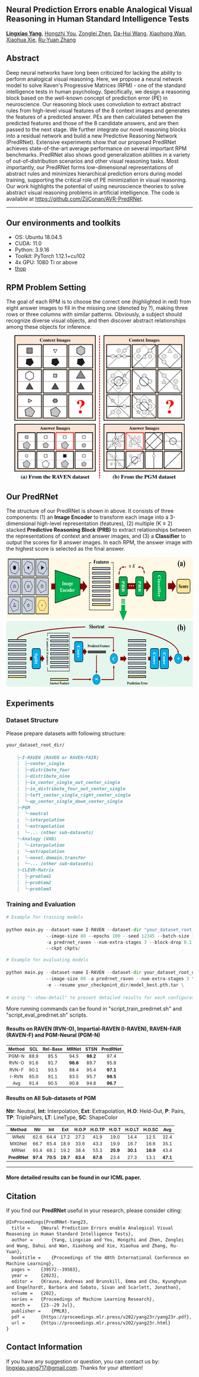 ## Neural Prediction Errors enable Analogical Visual Reasoning in Human Standard Intelligence Tests
[**Lingxiao Yang**](https://zjjconan.github.io/), [Hongzhi You](https://scholar.google.com.hk/citations?user=-YrT4k0AAAAJ&hl=en), [Zonglei Zhen](http://bnupsych.bnu.edu.cn/tabid/324/ArticleID/6360/frtid/307/Default.aspx), [Da-Hui Wang](https://sss.bnu.edu.cn/en/Faculty/Professor/940511f27b0546349ba1b6ed8573b20e.htm), [Xiaohong Wan](https://brain.bnu.edu.cn/English/Faculty/CurrentFaculty/Wzz/5570ea01d6274fd0b2aeafe0ed86910b.htm), [Xiaohua Xie](http://cse.sysu.edu.cn/content/2478), [Ru-Yuan Zhang](https://ruyuanzhang.github.io/)

Abstract
----------
Deep neural networks have long been criticized for lacking the ability to perform analogical visual reasoning. Here, we propose a neural network model to solve Raven's Progressive Matrices (RPM) - one of the standard intelligence tests in human psychology. Specifically, we design a reasoning block based on the well-known concept of prediction error (PE) in neuroscience. Our reasoning block uses convolution to extract abstract rules from high-level visual features of the 8 context images and generates the features of a predicted answer. PEs are then calculated between the predicted features and those of the 8 candidate answers, and are then passed to the next stage. We further integrate our novel reasoning blocks into a residual network and build a new Predictive Reasoning Network (PredRNet). Extensive experiments show that our proposed PredRNet achieves state-of-the-art average performance on several important RPM benchmarks. PredRNet also shows good generalization abilities in a variety of out-of-distribution scenarios and other visual reasoning tasks. Most importantly, our PredRNet forms low-dimensional representations of abstract rules and minimizes hierarchical prediction errors during model training, supporting the critical role of PE minimization in visual reasoning. Our work highlights the potential of using neuroscience theories to solve abstract visual reasoning problems in artificial intelligence. The code is available at https://github.com/ZjjConan/AVR-PredRNet.

--------------------------------------------------

Our environments and toolkits
-----------

- OS: Ubuntu 18.04.5
- CUDA: 11.0
- Python: 3.9.16
- Toolkit: PyTorch 1.12.1+cu102
- 4x GPU: 1080 Ti or above
- [thop](https://github.com/Lyken17/pytorch-OpCounter)


RPM Problem Setting
------

The goal of each RPM is to choose the correct one (highlighted in red) from eight answer images to fill in the missing one (denoted by ?), making three rows or three columns with similar patterns. Obviously, a subject should recognize diverse visual objects, and then discover abstract relationships among these objects for inference.

<p align="center">
<img src="figures/init_rpm.png" width=460 height=390>
</p>


Our PredRNet
------

The structure of our PredRNet is shown in above. It consists of three components: (1) an **Image Encoder** to transform each image into a 3-dimensional high-level representation (features), (2) multiple (K ≥ 2) stacked **Predictive Reasoning Block (PRB)** to extract relationships between the representations of context and answer images, and (3) a **Classifier** to output the scores for 8 answer images. In each RPM, the answer image with the highest score is selected as the final answer.

<p align="center">
<img src="figures/predrnet.png" width=720 height=350>
</p>



Experiments
----------

### Dataset Structure

Please prepare datasets with following structure:


```markdown
your_dataset_root_dir/

    ├─I-RAVEN (RAVEN or RAVEN-FAIR)
    │  ├─center_single
    │  ├─distribute_four
    │  ├─distribute_nine
    │  ├─in_center_single_out_center_single
    │  ├─in_distribute_four_out_center_single
    │  ├─left_center_single_right_center_single
    │  └─up_center_single_down_center_single
    ├─PGM
    │  └─neutral
    |  └─interpolation
    |  └─extrapolation
    |  └─... (other sub-datasets)
    └─Analogy (VAD)
    │  └─interpolation
    |  └─extrapolation
    |  └─novel.domain.transfer
    |  └─... (other sub-datasets)
    ├─CLEVR-Matrix
    │  ├─problem1
    │  ├─problem2
    │  └─problem3
```

### Training and Evaluation


```python
# Example for training models

python main.py --dataset-name I-RAVEN --dataset-dir "your_dataset_root_dir" --gpu 0,1,2,3 --fp16 \
               --image-size 80 --epochs 100 --seed 12345 --batch-size 128 --lr 0.001 --wd 1e-5 \
               -a predrnet_raven --num-extra-stages 3 --block-drop 0.1 --classifier-drop 0.1 \
               --ckpt ckpts/

```

```python
# Example for evaluating models

python main.py --dataset-name I-RAVEN --dataset-dir your_dataset_root_dir --gpu 0,1,2,3 \
               --image-size 80 -a predrnet_raven --num-extra-stages 3 \
               -e --resume your_checkpoint_dir/model_best.pth.tar \

# using "--show-detail" to present detailed results for each configuration on RAVENs
```

More running commands can be found in "script_train_predrnet.sh" and "script_eval_predrnet.sh" scripts.


#### Results on RAVEN (RVN-O), Impartial-RAVEN (I-RAVEN), RAVEN-FAIR (RAVEN-F) and PGM-Neural (PGM-N)

<small>

| Method | SCL  | Rel-Base | MRNet |STSN  | **PredRNet** |
|:---:   |:---: |:---:     |:---:  |:---: |:---:     |
| PGM-N  | 88.9 | 85.5     | 94.5  | **98.2** | 97.4     |
| RVN-O  | 91.6 | 91.7     | **96.6**  | 89.7 | 95.8     | 
| RVN-F  | 90.1 | 93.5     | 88.4  | 95.4 | **97.1**     |
| I-RVN  | 95.0 | 91.1     | 83.5  | 95.7 | **96.5**     |
| Avg    | 91.4 | 90.5     | 90.8  | 94.8 | **96.7**     |

</small>

#### Results on All Sub-datasets of PGM

**Ntr**: Neutral, **Int**: Interpolation, **Ext**: Extrapolation, **H.O**: Held-Out, **P**: Pairs, **TP**: TriplePairs, **LT**: LineType, **SC**: ShapeColor

<small>

|Method    | Ntr  | Int  | Ext  | H.O.P | H.O.TP | H.O.T | H.O.LT | H.O.SC | Avg  |
|:---:     |:---: |:---: |:---: |:---:  |:---:   |:---:  |:---:   |:---:   |:---: |
| WReN     | 62.6 | 64.4 | 17.2 | 27.2  | 41.9   | 19.0  | 14.4   | 12.5   | 32.4 |
| MXGNet   | 66.7 | 65.4 | 18.9 | 33.6 | 43.3 | 19.9 | 16.7 | 16.6 | 35.1 |
| MRNet    | 93.4 | 68.1 | 19.2 | 38.4 | 55.3 | **25.9** | **30.1** | **16.9** | 43.4 | 
| **PredRNet** | **97.4** | **70.5** | **19.7** | **63.4** | **67.8** | 23.4 | 27.3 | 13.1 | **47.1** |

</small>

--------------------------------------------------------------------

#### More detailed results can be found in our ICML paper.

Citation
--------
If you find our **PredRNet** useful in your research, please consider citing:

    @InProceedings{PredRNet-Yang23,
      title = 	 {Neural Prediction Errors enable Analogical Visual Reasoning in Human Standard Intelligence Tests},
      author =       {Yang, Lingxiao and You, Hongzhi and Zhen, Zonglei and Wang, Dahui and Wan, Xiaohong and Xie, Xiaohua and Zhang, Ru-Yuan},
      booktitle = 	 {Proceedings of the 40th International Conference on Machine Learning},
      pages = 	 {39572--39583},
      year = 	 {2023},
      editor = 	 {Krause, Andreas and Brunskill, Emma and Cho, Kyunghyun and Engelhardt, Barbara and Sabato, Sivan and Scarlett, Jonathan},
      volume = 	 {202},
      series = 	 {Proceedings of Machine Learning Research},
      month = 	 {23--29 Jul},
      publisher =    {PMLR},
      pdf = 	 {https://proceedings.mlr.press/v202/yang23r/yang23r.pdf},
      url = 	 {https://proceedings.mlr.press/v202/yang23r.html}
    }



## Contact Information

If you have any suggestion or question, you can contact us by: lingxiao.yang717@gmail.com. Thanks for your attention!
